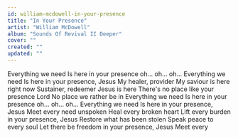 ```yaml
---
id: william-mcdowell-in-your-presence
title: "In Your Presence"
artist: "William McDowell"
album: "Sounds Of Revival II Deeper"
cover: ""
created: ""
updated: ""
---
```


Everything we need
Is here in your presence oh... oh... oh...
Everything we need
Is here in your presence, Jesus
My healer, provider
My saviour is here right now
Sustainer, redeemer
Jesus is here
There's no place like your presence Lord
No place we rather be in
Everything we need
Is here in your presence oh... oh... oh...
Everything we need
Is here in your presence, Jesus
Meet every need unspoken
Heal every broken heart
Lift every burden in your presence, Jesus
Restore what has been stolen
Speak peace to every soul
Let there be freedom in your presence, Jesus
Meet every